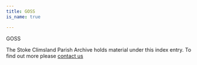```yaml
---
title: GOSS
is_name: true

---
```


GOSS


The Stoke Climsland Parish Archive holds material under this index entry. To find out more please [contact us](/contact/)
